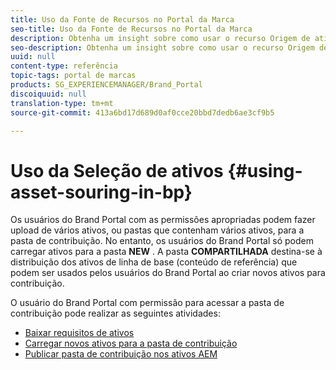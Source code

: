 ```yaml
---
title: Uso da Fonte de Recursos no Portal da Marca
seo-title: Uso da Fonte de Recursos no Portal da Marca
description: Obtenha um insight sobre como usar o recurso Origem de ativos, fazer upload de ativos para a pasta de contribuição e publicar a pasta de contribuição nos ativos AEM no Portal de marcas.
seo-description: Obtenha um insight sobre como usar o recurso Origem de ativos, fazer upload de ativos para a pasta de contribuição e publicar a pasta de contribuição nos ativos AEM no Portal de marcas.
uuid: null
content-type: referência
topic-tags: portal de marcas
products: SG_EXPERIENCEMANAGER/Brand_Portal
discoiquuid: null
translation-type: tm+mt
source-git-commit: 413a6bd17d689d0af0cce20bbd7dedb6ae3cf9b5

---
```



# Uso da Seleção de ativos {#using-asset-souring-in-bp}

Os usuários do Brand Portal com as permissões apropriadas podem fazer upload de vários ativos, ou pastas que contenham vários ativos, para a pasta de contribuição. No entanto, os usuários do Brand Portal só podem carregar ativos para a pasta **NEW** . A pasta **COMPARTILHADA** destina-se à distribuição dos ativos de linha de base (conteúdo de referência) que podem ser usados pelos usuários do Brand Portal ao criar novos ativos para contribuição.

O usuário do Brand Portal com permissão para acessar a pasta de contribuição pode realizar as seguintes atividades:

* [Baixar requisitos de ativos](brand-portal-download-asset-requirements.md)
* [Carregar novos ativos para a pasta de contribuição](brand-portal-upload-assets-to-contribution-folder.md)
* [Publicar pasta de contribuição nos ativos AEM](brand-portal-publish-contribution-folder-to-aem-assets.md)